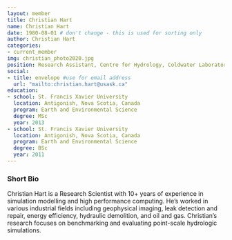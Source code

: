 ```yaml
---
layout: member
title: Christian Hart
name: Christian Hart
date: 1980-08-01 # don't change - this is used for sorting only
author: Christian Hart
categories:
- current_member
img: christian_photo2020.jpg
position: Research Assistant, Centre for Hydrology, Coldwater Laboratory
social:
- title: envelope #use for email address
  url: "mailto:christian.hart@usask.ca"
education:
- school: St. Francis Xavier University
  location: Antigonish, Nova Scotia, Canada
  program: Earth and Environmental Science
  degree: MSc
  year: 2013
- school: St. Francis Xavier University
  location: Antigonish, Nova Scotia, Canada
  program: Earth and Environmental Science
  degree: BSc
  year: 2011
---
```


### Short Bio
Christian Hart is a Research Scientist with 10+ years of experience in simulation modelling and high performance computing. He’s worked in various industrial fields including geophysical imaging, leak detection and repair, energy efficiency, hydraulic demolition, and oil and gas. Christian’s research focuses on benchmarking and evaluating point-scale hydrologic simulations. 
